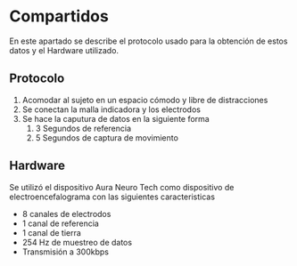 # Compartidos

En este apartado se describe el protocolo usado para la obtención de estos datos y el Hardware utilizado.

## Protocolo
<ol>
    <li>Acomodar al sujeto en un espacio cómodo y libre de distracciones</li>
    <li>Se conectan la malla indicadora y los electrodos</li>
    <li>Se hace la caputura de datos en la siguiente forma
        <ol>
            <li>3 Segundos de referencia</li>
            <li>5 Segundos de captura de movimiento</li>
        </ol>
    </li>
</ol>

## Hardware

Se utilizó el dispositivo Aura Neuro Tech como dispositivo de electroencefalograma con las siguientes caracteristicas

<ul>
    <li>8 canales de electrodos</li>
    <li>1 canal de referencia</li>
    <li>1 canal de tierra</li>
    <li>254 Hz de muestreo de datos</li>
    <li>Transmisión a 300kbps</li>
</ul>